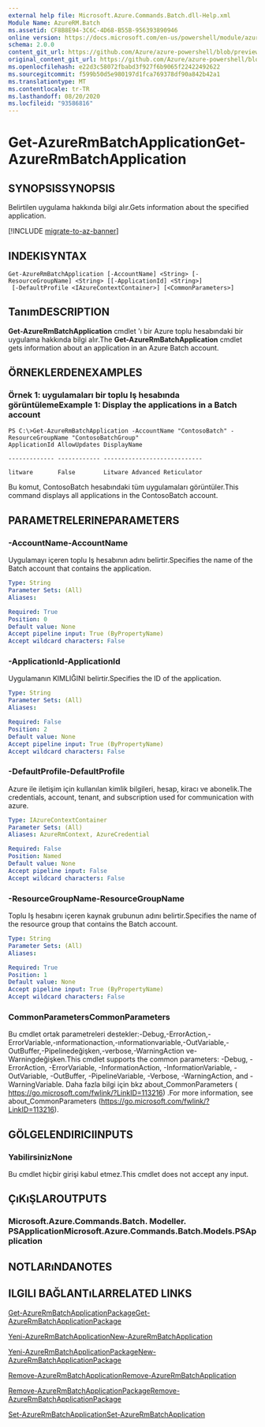 ```yaml
---
external help file: Microsoft.Azure.Commands.Batch.dll-Help.xml
Module Name: AzureRM.Batch
ms.assetid: CF8B8E94-3C6C-4D68-B55B-956393890946
online version: https://docs.microsoft.com/en-us/powershell/module/azurerm.batch/get-azurermbatchapplication
schema: 2.0.0
content_git_url: https://github.com/Azure/azure-powershell/blob/preview/src/ResourceManager/AzureBatch/Commands.Batch/help/Get-AzureRmBatchApplication.md
original_content_git_url: https://github.com/Azure/azure-powershell/blob/preview/src/ResourceManager/AzureBatch/Commands.Batch/help/Get-AzureRmBatchApplication.md
ms.openlocfilehash: e22d3c58072fbabd3f927f6b9065f22422492622
ms.sourcegitcommit: f599b50d5e980197d1fca769378df90a842b42a1
ms.translationtype: MT
ms.contentlocale: tr-TR
ms.lasthandoff: 08/20/2020
ms.locfileid: "93586816"
---
```

# <span data-ttu-id="dff2a-101">Get-AzureRmBatchApplication</span><span class="sxs-lookup"><span data-stu-id="dff2a-101">Get-AzureRmBatchApplication</span></span>

## <span data-ttu-id="dff2a-102">SYNOPSIS</span><span class="sxs-lookup"><span data-stu-id="dff2a-102">SYNOPSIS</span></span>
<span data-ttu-id="dff2a-103">Belirtilen uygulama hakkında bilgi alır.</span><span class="sxs-lookup"><span data-stu-id="dff2a-103">Gets information about the specified application.</span></span>

[!INCLUDE [migrate-to-az-banner](../../includes/migrate-to-az-banner.md)]

## <span data-ttu-id="dff2a-104">INDEKI</span><span class="sxs-lookup"><span data-stu-id="dff2a-104">SYNTAX</span></span>

```
Get-AzureRmBatchApplication [-AccountName] <String> [-ResourceGroupName] <String> [[-ApplicationId] <String>]
 [-DefaultProfile <IAzureContextContainer>] [<CommonParameters>]
```

## <span data-ttu-id="dff2a-105">Tanım</span><span class="sxs-lookup"><span data-stu-id="dff2a-105">DESCRIPTION</span></span>
<span data-ttu-id="dff2a-106">**Get-AzureRmBatchApplication** cmdlet 'ı bir Azure toplu hesabındaki bir uygulama hakkında bilgi alır.</span><span class="sxs-lookup"><span data-stu-id="dff2a-106">The **Get-AzureRmBatchApplication** cmdlet gets information about an application in an Azure Batch account.</span></span>

## <span data-ttu-id="dff2a-107">ÖRNEKLERDEN</span><span class="sxs-lookup"><span data-stu-id="dff2a-107">EXAMPLES</span></span>

### <span data-ttu-id="dff2a-108">Örnek 1: uygulamaları bir toplu Iş hesabında görüntüleme</span><span class="sxs-lookup"><span data-stu-id="dff2a-108">Example 1: Display the applications in a Batch account</span></span>
```
PS C:\>Get-AzureRmBatchApplication -AccountName "ContosoBatch" -ResourceGroupName "ContosoBatchGroup"
ApplicationId AllowUpdates DisplayName

------------- ------------ ----------------------------

litware       False        Litware Advanced Reticulator
```

<span data-ttu-id="dff2a-109">Bu komut, ContosoBatch hesabındaki tüm uygulamaları görüntüler.</span><span class="sxs-lookup"><span data-stu-id="dff2a-109">This command displays all applications in the ContosoBatch account.</span></span>

## <span data-ttu-id="dff2a-110">PARAMETRELERINE</span><span class="sxs-lookup"><span data-stu-id="dff2a-110">PARAMETERS</span></span>

### <span data-ttu-id="dff2a-111">-AccountName</span><span class="sxs-lookup"><span data-stu-id="dff2a-111">-AccountName</span></span>
<span data-ttu-id="dff2a-112">Uygulamayı içeren toplu Iş hesabının adını belirtir.</span><span class="sxs-lookup"><span data-stu-id="dff2a-112">Specifies the name of the Batch account that contains the application.</span></span>

```yaml
Type: String
Parameter Sets: (All)
Aliases: 

Required: True
Position: 0
Default value: None
Accept pipeline input: True (ByPropertyName)
Accept wildcard characters: False
```

### <span data-ttu-id="dff2a-113">-ApplicationId</span><span class="sxs-lookup"><span data-stu-id="dff2a-113">-ApplicationId</span></span>
<span data-ttu-id="dff2a-114">Uygulamanın KIMLIĞINI belirtir.</span><span class="sxs-lookup"><span data-stu-id="dff2a-114">Specifies the ID of the application.</span></span>

```yaml
Type: String
Parameter Sets: (All)
Aliases: 

Required: False
Position: 2
Default value: None
Accept pipeline input: True (ByPropertyName)
Accept wildcard characters: False
```

### <span data-ttu-id="dff2a-115">-DefaultProfile</span><span class="sxs-lookup"><span data-stu-id="dff2a-115">-DefaultProfile</span></span>
<span data-ttu-id="dff2a-116">Azure ile iletişim için kullanılan kimlik bilgileri, hesap, kiracı ve abonelik.</span><span class="sxs-lookup"><span data-stu-id="dff2a-116">The credentials, account, tenant, and subscription used for communication with azure.</span></span>

```yaml
Type: IAzureContextContainer
Parameter Sets: (All)
Aliases: AzureRmContext, AzureCredential

Required: False
Position: Named
Default value: None
Accept pipeline input: False
Accept wildcard characters: False
```

### <span data-ttu-id="dff2a-117">-ResourceGroupName</span><span class="sxs-lookup"><span data-stu-id="dff2a-117">-ResourceGroupName</span></span>
<span data-ttu-id="dff2a-118">Toplu Iş hesabını içeren kaynak grubunun adını belirtir.</span><span class="sxs-lookup"><span data-stu-id="dff2a-118">Specifies the name of the resource group that contains the Batch account.</span></span>

```yaml
Type: String
Parameter Sets: (All)
Aliases: 

Required: True
Position: 1
Default value: None
Accept pipeline input: True (ByPropertyName)
Accept wildcard characters: False
```

### <span data-ttu-id="dff2a-119">CommonParameters</span><span class="sxs-lookup"><span data-stu-id="dff2a-119">CommonParameters</span></span>
<span data-ttu-id="dff2a-120">Bu cmdlet ortak parametreleri destekler:-Debug,-ErrorAction,-ErrorVariable,-ınformationaction,-ınformationvariable,-OutVariable,-OutBuffer,-Pipelinedeğişken,-verbose,-WarningAction ve-Warningdeğişken.</span><span class="sxs-lookup"><span data-stu-id="dff2a-120">This cmdlet supports the common parameters: -Debug, -ErrorAction, -ErrorVariable, -InformationAction, -InformationVariable, -OutVariable, -OutBuffer, -PipelineVariable, -Verbose, -WarningAction, and -WarningVariable.</span></span> <span data-ttu-id="dff2a-121">Daha fazla bilgi için bkz about_CommonParameters ( https://go.microsoft.com/fwlink/?LinkID=113216) .</span><span class="sxs-lookup"><span data-stu-id="dff2a-121">For more information, see about_CommonParameters (https://go.microsoft.com/fwlink/?LinkID=113216).</span></span>

## <span data-ttu-id="dff2a-122">GÖLGELENDIRICI</span><span class="sxs-lookup"><span data-stu-id="dff2a-122">INPUTS</span></span>

### <span data-ttu-id="dff2a-123">Yabilirsiniz</span><span class="sxs-lookup"><span data-stu-id="dff2a-123">None</span></span>
<span data-ttu-id="dff2a-124">Bu cmdlet hiçbir girişi kabul etmez.</span><span class="sxs-lookup"><span data-stu-id="dff2a-124">This cmdlet does not accept any input.</span></span>

## <span data-ttu-id="dff2a-125">ÇıKıŞLAR</span><span class="sxs-lookup"><span data-stu-id="dff2a-125">OUTPUTS</span></span>

### <span data-ttu-id="dff2a-126">Microsoft.Azure.Commands.Batch. Modeller. PSApplication</span><span class="sxs-lookup"><span data-stu-id="dff2a-126">Microsoft.Azure.Commands.Batch.Models.PSApplication</span></span>

## <span data-ttu-id="dff2a-127">NOTLARıNDA</span><span class="sxs-lookup"><span data-stu-id="dff2a-127">NOTES</span></span>

## <span data-ttu-id="dff2a-128">ILGILI BAĞLANTıLAR</span><span class="sxs-lookup"><span data-stu-id="dff2a-128">RELATED LINKS</span></span>

[<span data-ttu-id="dff2a-129">Get-AzureRmBatchApplicationPackage</span><span class="sxs-lookup"><span data-stu-id="dff2a-129">Get-AzureRmBatchApplicationPackage</span></span>](./Get-AzureRmBatchApplicationPackage.md)

[<span data-ttu-id="dff2a-130">Yeni-AzureRmBatchApplication</span><span class="sxs-lookup"><span data-stu-id="dff2a-130">New-AzureRmBatchApplication</span></span>](./New-AzureRmBatchApplication.md)

[<span data-ttu-id="dff2a-131">Yeni-AzureRmBatchApplicationPackage</span><span class="sxs-lookup"><span data-stu-id="dff2a-131">New-AzureRmBatchApplicationPackage</span></span>](./New-AzureRmBatchApplicationPackage.md)

[<span data-ttu-id="dff2a-132">Remove-AzureRmBatchApplication</span><span class="sxs-lookup"><span data-stu-id="dff2a-132">Remove-AzureRmBatchApplication</span></span>](./Remove-AzureRmBatchApplication.md)

[<span data-ttu-id="dff2a-133">Remove-AzureRmBatchApplicationPackage</span><span class="sxs-lookup"><span data-stu-id="dff2a-133">Remove-AzureRmBatchApplicationPackage</span></span>](./Remove-AzureRmBatchApplicationPackage.md)

[<span data-ttu-id="dff2a-134">Set-AzureRmBatchApplication</span><span class="sxs-lookup"><span data-stu-id="dff2a-134">Set-AzureRmBatchApplication</span></span>](./Set-AzureRmBatchApplication.md)


